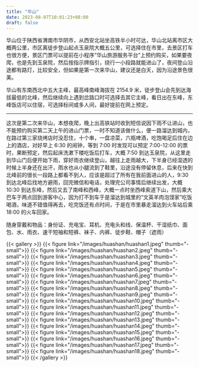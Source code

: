 ```yaml
---
title: "华山"
date: 2023-08-07T10:01:23+08:00
draft: false
---
```


华山位于陕西省渭南市华阴市，从西安北站坐高铁半小时可达，华山北站离市区大概两公里，市区离徒步登山起点玉泉院大概五公里，可选择住在市里，去景区打车也很方便，景区门票可以提前在小程序“华山旅游服务平台”上预约购买，如果要夜爬，也是先到玉泉院，然后按指示牌指引，绕行一小段路就能进山了，夜间登山沿途都有路灯，比较安全，但如果是第一次来华山，建议还是白天，因为沿途景色很美。

华山有东南西北中五大主峰，最高峰南峰海拔在 2154.9 米，徒步登山会先到达海拔最低的北峰，然后继续向上遇到岔路口时可选择去其它主峰，看日出在东峰，东峰饭店可以住宿，可选择标间或多人间，最好提前在网上预定。

---

这次是第二次来华山，本想夜爬，晚上出高铁站时收到短信说因下雨不让进山，也不能预约购买第二天上午的进山门票，一时不知道该做什么，便一路溜达到城内，在路过第三家烧烤店时没忍住，十个串，一盘凉菜，六瓶啤酒，吃饱喝足后住在边上的酒店，对好早上 6:30 的闹钟，等到 7:00 时发现可以预定 7:00-12:00 的票时，果断预定，然后起床洗漱下楼吃饭后打车，大概 7:50 到达玉泉院，从这里走到华山门后便开始下雨，穿好雨衣继续登山，越往上走雨越大，下半身已经湿透的时候上半身还在出汗，雨水也从小腿流到了鞋里，沿途没有停留休息，后来在快到北峰前的很长一段路上都看不到人，应该是超过了所有在我前面进山的人，9:30 到达北峰后找地方避雨，回完微信和电话，处理完公司事情后继续出发，大概 10:30 到达东峰，然后又去了南峰和西峰，大概一点时坐西峰索道下山，然后乘大巴车于两点回到游客中心，因为打不到车于是溜达到城里的“文英羊肉泡馍家”吃饭喝酒，味道不错值得再去，吃完饭还有点时间，于是在市里暴走溜达到火车站后乘 18:00 的火车回家。

随身穿戴和物品：身份证、充电宝、耳机、充电头和线、保温杯、干湿纸巾、面包、水、雨衣、速干短袖和短裤、袜子、内裤、徒步鞋、帽子（遮雨）

{{< gallery >}}
  {{< figure link="/images/huashan/huashan1.jpeg" thumb="-small">}}
  {{< figure link="/images/huashan/huashan2.jpeg" thumb="-small">}}
  {{< figure link="/images/huashan/huashan3.jpeg" thumb="-small">}}
  {{< figure link="/images/huashan/huashan4.jpeg" thumb="-small">}}
  {{< figure link="/images/huashan/huashan5.jpeg" thumb="-small">}}
  {{< figure link="/images/huashan/huashan6.jpeg" thumb="-small">}}
  {{< figure link="/images/huashan/huashan7.jpeg" thumb="-small">}}
  {{< figure link="/images/huashan/huashan8.jpeg" thumb="-small">}}
  {{< figure link="/images/huashan/huashan9.jpeg" thumb="-small">}}
  {{< figure link="/images/huashan/huashan10.jpeg" thumb="-small">}}
  {{< figure link="/images/huashan/huashan11.jpeg" thumb="-small">}}
  {{< figure link="/images/huashan/huashan12.jpeg" thumb="-small">}}
  {{< figure link="/images/huashan/huashan13.jpeg" thumb="-small">}}
  {{< figure link="/images/huashan/huashan14.jpeg" thumb="-small">}}
  {{< figure link="/images/huashan/huashan15.jpeg" thumb="-small">}}
  {{< figure link="/images/huashan/huashan16.jpeg" thumb="-small">}}
  {{< figure link="/images/huashan/huashan17.jpeg" thumb="-small">}}
  {{< figure link="/images/huashan/huashan18.jpeg" thumb="-small">}}
{{< /gallery >}}